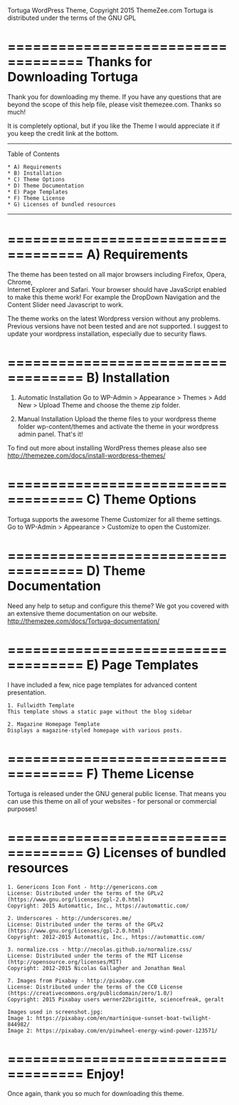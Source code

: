 Tortuga WordPress Theme, Copyright 2015 ThemeZee.com
Tortuga is distributed under the terms of the GNU GPL

===================================
Thanks for Downloading Tortuga
===================================

Thank you for downloading my theme. 
If you have any questions that are beyond the scope of this help file, 
please visit themezee.com. Thanks so much!

It is completely optional, but if you like the Theme I would appreciate it if 
you keep the credit link at the bottom.

-----------------------------------
Table of Contents

    * A) Requirements
    * B) Installation
    * C) Theme Options
    * D) Theme Documentation
    * E) Page Templates
    * F) Theme License
	* G) Licenses of bundled resources
-----------------------------------

===================================
A) Requirements
===================================

The theme has been tested on all major browsers including Firefox, Opera, Chrome,  
Internet Explorer and Safari. Your browser should have JavaScript enabled to make this theme work!
For example the DropDown Navigation and the Content Slider need Javascript to work.

The theme works on the latest Wordpress version without any problems. Previous versions have not been tested
and are not supported. I suggest to update your wordpress installation, especially due to security flaws.

===================================
B) Installation
===================================

   1. Automatic Installation
      Go to WP-Admin > Appearance > Themes > Add New > Upload Theme and choose the theme zip folder.

   2. Manual Installation
      Upload the theme files to your wordpress theme folder wp-content/themes and activate the theme in
      your wordpress admin panel. That's it!

To find out more about installing WordPress themes please also see http://themezee.com/docs/install-wordpress-themes/

===================================
C) Theme Options
===================================

Tortuga supports the awesome Theme Customizer for all theme settings. 
Go to WP-Admin > Appearance > Customize to open the Customizer.

===================================
D) Theme Documentation
===================================

Need any help to setup and configure this theme? We got you covered with an extensive theme documentation on our website.
http://themezee.com/docs/Tortuga-documentation/

===================================
E) Page Templates
===================================

I have included a few, nice page templates for advanced content presentation.

	1. Fullwidth Template 
	This template shows a static page without the blog sidebar
	
	2. Magazine Homepage Template
	Displays a magazine-styled homepage with various posts.

===================================
F) Theme License
===================================

Tortuga is released under the GNU general public license. 
That means you can use this theme on all of your websites - for personal or commercial purposes!

===================================
G) Licenses of bundled resources
===================================

	1. Genericons Icon Font - http://genericons.com
	License: Distributed under the terms of the GPLv2 (https://www.gnu.org/licenses/gpl-2.0.html)
	Copyright: 2015 Automattic, Inc., https://automattic.com/
	
	2. Underscores - http://underscores.me/
	License: Distributed under the terms of the GPLv2 (https://www.gnu.org/licenses/gpl-2.0.html)
	Copyright: 2012-2015 Automattic, Inc., https://automattic.com/

	3. normalize.css - http://necolas.github.io/normalize.css/
	License: Distributed under the terms of the MIT License (http://opensource.org/licenses/MIT)
	Copyright: 2012-2015 Nicolas Gallagher and Jonathan Neal
	
	7. Images from Pixabay - http://pixabay.com
	License: Distributed under the terms of the CC0 License (https://creativecommons.org/publicdomain/zero/1.0/)
	Copyright: 2015 Pixabay users werner22brigitte, sciencefreak, geralt
	
	Images used in screenshot.jpg:
	Image 1: https://pixabay.com/en/martinique-sunset-boat-twilight-844982/
	Image 2: https://pixabay.com/en/pinwheel-energy-wind-power-123571/

===================================
Enjoy!
===================================

Once again, thank you so much for downloading this theme. 